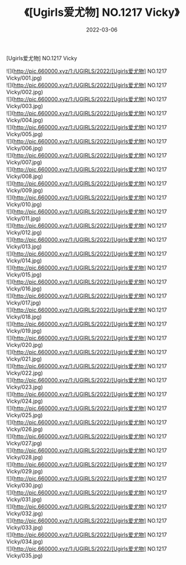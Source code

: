 ﻿---
layout: post
title:  《[Ugirls爱尤物] NO.1217 Vicky》
date:   2022-03-06
img: http://pic.660000.xyz/1:/UGIRLS/2022/[Ugirls爱尤物] NO.1217 Vicky/000.jpg
categories: [美女, 清纯, 唯美]
---

[Ugirls爱尤物] NO.1217 Vicky

 ![](http://pic.660000.xyz/1:/UGIRLS/2022/[Ugirls爱尤物] NO.1217 Vicky/001.jpg) <br>![](http://pic.660000.xyz/1:/UGIRLS/2022/[Ugirls爱尤物] NO.1217 Vicky/002.jpg) <br>![](http://pic.660000.xyz/1:/UGIRLS/2022/[Ugirls爱尤物] NO.1217 Vicky/003.jpg) <br>![](http://pic.660000.xyz/1:/UGIRLS/2022/[Ugirls爱尤物] NO.1217 Vicky/004.jpg) <br>![](http://pic.660000.xyz/1:/UGIRLS/2022/[Ugirls爱尤物] NO.1217 Vicky/005.jpg) <br>![](http://pic.660000.xyz/1:/UGIRLS/2022/[Ugirls爱尤物] NO.1217 Vicky/006.jpg) <br>![](http://pic.660000.xyz/1:/UGIRLS/2022/[Ugirls爱尤物] NO.1217 Vicky/007.jpg) <br>![](http://pic.660000.xyz/1:/UGIRLS/2022/[Ugirls爱尤物] NO.1217 Vicky/008.jpg) <br>![](http://pic.660000.xyz/1:/UGIRLS/2022/[Ugirls爱尤物] NO.1217 Vicky/009.jpg) <br>![](http://pic.660000.xyz/1:/UGIRLS/2022/[Ugirls爱尤物] NO.1217 Vicky/010.jpg) <br>![](http://pic.660000.xyz/1:/UGIRLS/2022/[Ugirls爱尤物] NO.1217 Vicky/011.jpg) <br>![](http://pic.660000.xyz/1:/UGIRLS/2022/[Ugirls爱尤物] NO.1217 Vicky/012.jpg) <br>![](http://pic.660000.xyz/1:/UGIRLS/2022/[Ugirls爱尤物] NO.1217 Vicky/013.jpg) <br>![](http://pic.660000.xyz/1:/UGIRLS/2022/[Ugirls爱尤物] NO.1217 Vicky/014.jpg) <br>![](http://pic.660000.xyz/1:/UGIRLS/2022/[Ugirls爱尤物] NO.1217 Vicky/015.jpg) <br>![](http://pic.660000.xyz/1:/UGIRLS/2022/[Ugirls爱尤物] NO.1217 Vicky/016.jpg) <br>![](http://pic.660000.xyz/1:/UGIRLS/2022/[Ugirls爱尤物] NO.1217 Vicky/017.jpg) <br>![](http://pic.660000.xyz/1:/UGIRLS/2022/[Ugirls爱尤物] NO.1217 Vicky/018.jpg) <br>![](http://pic.660000.xyz/1:/UGIRLS/2022/[Ugirls爱尤物] NO.1217 Vicky/019.jpg) <br>![](http://pic.660000.xyz/1:/UGIRLS/2022/[Ugirls爱尤物] NO.1217 Vicky/020.jpg) <br>![](http://pic.660000.xyz/1:/UGIRLS/2022/[Ugirls爱尤物] NO.1217 Vicky/021.jpg) <br>![](http://pic.660000.xyz/1:/UGIRLS/2022/[Ugirls爱尤物] NO.1217 Vicky/022.jpg) <br>![](http://pic.660000.xyz/1:/UGIRLS/2022/[Ugirls爱尤物] NO.1217 Vicky/023.jpg) <br>![](http://pic.660000.xyz/1:/UGIRLS/2022/[Ugirls爱尤物] NO.1217 Vicky/024.jpg) <br>![](http://pic.660000.xyz/1:/UGIRLS/2022/[Ugirls爱尤物] NO.1217 Vicky/025.jpg) <br>![](http://pic.660000.xyz/1:/UGIRLS/2022/[Ugirls爱尤物] NO.1217 Vicky/026.jpg) <br>![](http://pic.660000.xyz/1:/UGIRLS/2022/[Ugirls爱尤物] NO.1217 Vicky/027.jpg) <br>![](http://pic.660000.xyz/1:/UGIRLS/2022/[Ugirls爱尤物] NO.1217 Vicky/028.jpg) <br>![](http://pic.660000.xyz/1:/UGIRLS/2022/[Ugirls爱尤物] NO.1217 Vicky/029.jpg) <br>![](http://pic.660000.xyz/1:/UGIRLS/2022/[Ugirls爱尤物] NO.1217 Vicky/030.jpg) <br>![](http://pic.660000.xyz/1:/UGIRLS/2022/[Ugirls爱尤物] NO.1217 Vicky/031.jpg) <br>![](http://pic.660000.xyz/1:/UGIRLS/2022/[Ugirls爱尤物] NO.1217 Vicky/032.jpg) <br>![](http://pic.660000.xyz/1:/UGIRLS/2022/[Ugirls爱尤物] NO.1217 Vicky/033.jpg) <br>![](http://pic.660000.xyz/1:/UGIRLS/2022/[Ugirls爱尤物] NO.1217 Vicky/034.jpg) <br>![](http://pic.660000.xyz/1:/UGIRLS/2022/[Ugirls爱尤物] NO.1217 Vicky/035.jpg) <br>